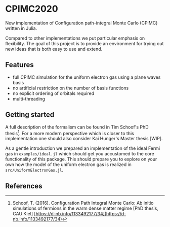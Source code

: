 # CPIMC2020

New implementation of Configuration path-integral Monte Carlo (CPIMC) written in Julia.

Compared to other implementations we put particular emphasis on flexibility. The goal of this project is to provide an environment for trying out new ideas that is both easy to use and extend.

## Features
- full CPIMC simulation for the uniform electron gas using a plane waves basis
- no artificial restriction on the number of basis functions
- no explicit ordering of orbitals required
- multi-threading

## Getting started

A full description of the formalism can be found in Tim Schoof's PhD thesis[^1]. For a more modern perspective which is closer to this implementation one should also consider Kai Hunger's Master thesis [WIP].

As a gentle introduction we prepared an implementation of the ideal Fermi gas in `examples/ideal.jl` which should get you accustomed to the core functionality of this package. This should prepare you to explore on your own how the model of the uniform electron gas is realized in `src/UniformElectronGas.jl`.


## References

[^1]: Schoof, T. (2016). Configuration Path Integral Monte Carlo: Ab initio simulations of fermions in the warm dense matter regime [PhD thesis, CAU Kiel] [https://d-nb.info/1133492177/34](https://d-nb.info/1133492177/34)





